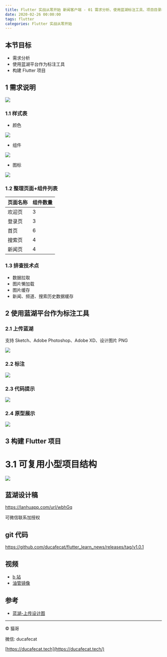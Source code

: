 ```yaml
---
title: Flutter 实战从零开始 新闻客户端 - 01 需求分析、使用蓝湖标注工具、项目目录构建
date: 2020-02-26 00:00:00
tags: flutter
categories: Flutter 实战从零开始
---
```


## 本节目标

- 需求分析
- 使用蓝湖平台作为标注工具
- 构建 Flutter 项目

## 1 需求说明

![](2020-02-27-10-31-41.png)

### 1.1 样式表

- 颜色

![](2020-02-26-17-52-10.png)

- 组件

![](2020-02-26-17-59-36.png)

- 图标

![](2020-02-27-10-03-03.png)

### 1.2 整理页面+组件列表

| 页面名称 | 组件数量 |
| -------- | -------- |
| 欢迎页   | 3        |
| 登录页   | 3        |
| 首页     | 6        |
| 搜索页   | 4        |
| 新闻页   | 4        |

### 1.3 排查技术点

- 数据拉取
- 图片懒加载
- 图片缓存
- 新闻、频道、搜索历史数据缓存

## 2 使用蓝湖平台作为标注工具

### 2.1 上传蓝湖

支持 Sketch、Adobe Photoshop、Adobe XD、设计图片 PNG

![](2020-02-27-10-05-23.png)

### 2.2 标注

![](2020-02-27-10-32-17.png)

### 2.3 代码提示

![](2020-02-27-10-33-19.png)

### 2.4 原型展示

![](2020-02-27-11-03-37.png)

## 3 构建 Flutter 项目

# 3.1 可复用小型项目结构

![](2020-02-27-10-59-10.png)

## 蓝湖设计稿

https://lanhuapp.com/url/wbhGq

可微信联系加授权

## git 代码

https://github.com/ducafecat/flutter_learn_news/releases/tag/v1.0.1

## 视频

- [b 站](https://www.bilibili.com/video/av92158011/)
- [油管镜像](https://youtu.be/Uucg6GGGBsY)

## 参考

- [蓝湖-上传设计图](https://lanhuapp.com/cms/#/sos)

---

© 猫哥

微信: ducafecat

[https://ducafecat.tech](https://ducafecat.tech/)
